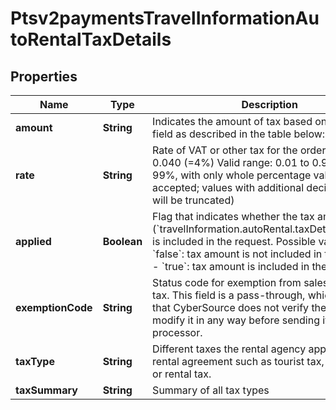 
# Ptsv2paymentsTravelInformationAutoRentalTaxDetails

## Properties
Name | Type | Description | Notes
------------ | ------------- | ------------- | -------------
**amount** | **String** | Indicates the amount of tax based on the &#x60;type&#x60; field as described in the table below:  |  [optional]
**rate** | **String** | Rate of VAT or other tax for the order.  Example 0.040 (&#x3D;4%)  Valid range: 0.01 to 0.99 (1% to 99%, with only whole percentage values accepted; values with additional decimal places will be truncated)  |  [optional]
**applied** | **Boolean** | Flag that indicates whether the tax amount (&#x60;travelInformation.autoRental.taxDetails.amount&#x60;) is included in the request.  Possible values: - &#x60;false&#x60;: tax amount is not included in the request. - &#x60;true&#x60;:  tax amount is included in the request.  |  [optional]
**exemptionCode** | **String** | Status code for exemption from sales and use tax. This field is a pass-through, which means that CyberSource does not verify the value or modify it in any way before sending it to the processor.  |  [optional]
**taxType** | **String** | Different taxes the rental agency applies to the rental agreement such as tourist tax, airport tax, or rental tax.  |  [optional]
**taxSummary** | **String** | Summary of all tax types  |  [optional]



